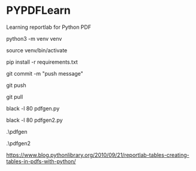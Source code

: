 # PYPDFLearn
Learning reportlab for Python PDF

python3 -m venv venv

source venv/bin/activate

pip install -r requirements.txt

git commit -m "push message"

git push

git pull

black -l 80 pdfgen.py

black -l 80 pdfgen2.py

.\pdfgen

.\pdfgen2

https://www.blog.pythonlibrary.org/2010/09/21/reportlab-tables-creating-tables-in-pdfs-with-python/
